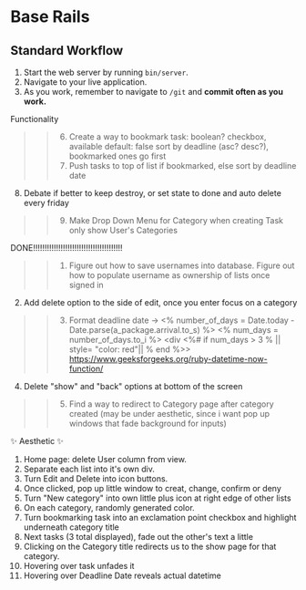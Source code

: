 # Base Rails

## Standard Workflow

 1. Start the web server by running `bin/server`.
 1. Navigate to your live application.
 1. As you work, remember to navigate to `/git` and **commit often as you work.**

Functionality
 >> 6. Create a way to bookmark task: boolean? checkbox, available default: false
      sort by deadline (asc? desc?), bookmarked ones go first
 >> 7. Push tasks to top of list if bookmarked, else sort by deadline date 
 8. Debate if better to keep destroy, or set state to done and auto delete every friday
 >> 9. Make Drop Down Menu for Category when creating Task only show User's Categories

DONE!!!!!!!!!!!!!!!!!!!!!!!!!!!!!!!!!!!!!!!
>> 1. Figure out how to save usernames into database. Figure out how to populate username as ownership of lists once signed in
 2. Add delete option to the side of edit, once you enter focus on a category
>> 3. Format deadline date -> <% number_of_days = Date.today - Date.parse(a_package.arrival.to_s) %>
    <% num_days = number_of_days.to_i %>
    <div 
      <%# if num_days > 3 %     ||   style= "color: red"|| % end %>>
    https://www.geeksforgeeks.org/ruby-datetime-now-function/
 4. Delete "show" and "back" options at bottom of the screen
>> 5. Find a way to redirect to Category page after category created (may be under aesthetic, since i want pop up windows that fade background for inputs)

 
✨ Aesthetic ✨

 1. Home page: delete User column from view. 
 2. Separate each list into it's own div.
 3. Turn Edit and Delete into icon buttons.
 4. Once clicked, pop up little window to creat, change, confirm or deny
 5. Turn "New category" into own little plus icon at right edge of other lists
 6. On each category, randomly generated color.
 7. Turn bookmarking task into an exclamation point checkbox and highlight underneath category title
 8. Next tasks (3 total displayed), fade out the other's text a little
 9. Clicking on the Category title redirects us to the show page for that category.
 10. Hovering over task unfades it
 11. Hovering over Deadline Date reveals actual datetime
